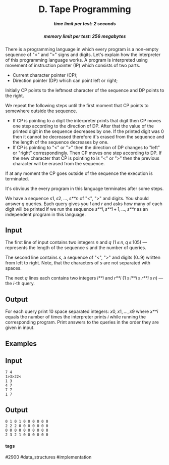 <h1 style='text-align: center;'> D. Tape Programming</h1>

<h5 style='text-align: center;'>time limit per test: 2 seconds</h5>
<h5 style='text-align: center;'>memory limit per test: 256 megabytes</h5>

There is a programming language in which every program is a non-empty sequence of "<" and ">" signs and digits. Let's explain how the interpreter of this programming language works. A program is interpreted using movement of instruction pointer (IP) which consists of two parts.

* Current character pointer (CP);
* Direction pointer (DP) which can point left or right;

Initially CP points to the leftmost character of the sequence and DP points to the right.

We repeat the following steps until the first moment that CP points to somewhere outside the sequence.

* If CP is pointing to a digit the interpreter prints that digit then CP moves one step according to the direction of DP. After that the value of the printed digit in the sequence decreases by one. If the printed digit was 0 then it cannot be decreased therefore it's erased from the sequence and the length of the sequence decreases by one.
* If CP is pointing to "<" or ">" then the direction of DP changes to "left" or "right" correspondingly. Then CP moves one step according to DP. If the new character that CP is pointing to is "<" or ">" then the previous character will be erased from the sequence.

If at any moment the CP goes outside of the sequence the execution is terminated.

It's obvious the every program in this language terminates after some steps.

We have a sequence *s*1, *s*2, ..., *s**n* of "<", ">" and digits. You should answer *q* queries. Each query gives you *l* and *r* and asks how many of each digit will be printed if we run the sequence *s**l*, *s**l* + 1, ..., *s**r* as an independent program in this language.

## Input

The first line of input contains two integers *n* and *q* (1 ≤ *n*, *q* ≤ 105) — represents the length of the sequence *s* and the number of queries. 

The second line contains *s*, a sequence of "<", ">" and digits (0..9) written from left to right. Note, that the characters of *s* are not separated with spaces. 

The next *q* lines each contains two integers *l**i* and *r**i* (1 ≤ *l**i* ≤ *r**i* ≤ *n*) — the *i*-th query.

## Output

For each query print 10 space separated integers: *x*0, *x*1, ..., *x*9 where *x**i* equals the number of times the interpreter prints *i* while running the corresponding program. Print answers to the queries in the order they are given in input.

## Examples

## Input


```
7 4  
1>3>22<  
1 3  
4 7  
7 7  
1 7  

```
## Output


```
0 1 0 1 0 0 0 0 0 0  
2 2 2 0 0 0 0 0 0 0  
0 0 0 0 0 0 0 0 0 0  
2 3 2 1 0 0 0 0 0 0  

```


#### tags 

#2900 #data_structures #implementation 